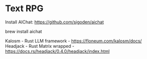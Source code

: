 # Text RPG

Install AIChat: https://github.com/sigoden/aichat

brew install aichat

Kalosm - Rust LLM framework - https://floneum.com/kalosm/docs/
Headjack - Rust Matrix wrapped - https://docs.rs/headjack/0.4.0/headjack/index.html
